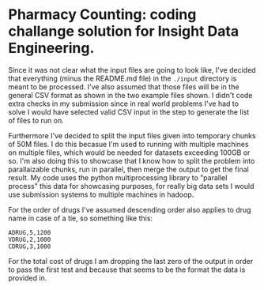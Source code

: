 # Pharmacy Counting: coding challange solution for Insight Data Engineering.

Since it was not clear what the input files are going to look like, I've decided that everything (minus the README.md file) in the ```./input``` directory is meant to be processed. I've also assumed that those files will be in the general CSV format as shown in the two example files shown. I didn't code extra checks in my submission since in real world problems I've had to solve I would have selected valid CSV input in the step to generate the list of files to run on. 

Furthermore I've decided to split the input files given into temporary chunks of 50M files. I do this becasue I'm used to running with multiple machines on multiple files, which would be needed for datasets exceeding 100GB or so. I'm also doing this to showcase that I know how to split the problem into parallaizable chunks, run in parallel, then merge the output to get the final result. My code uses the python multiprocessing library to "parallel process" this data for showcasing purposes, for really big data sets I would use submission systems to multiple machines in hadoop. 

For the order of drugs I've assumed descending order also applies to drug name in case of a tie, so something like this:
```
ADRUG,5,1200
VDRUG,2,1000
CDRUG,3,1000
```
For the total cost of drugs I am dropping the last zero of the output in order to pass the first test and because that seems to be the format the data is provided in.
